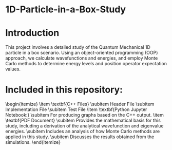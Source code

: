 # 1D-Particle-in-a-Box-Study

# Introduction 
This project involves a detailed study of the Quantum Mechanical 1D particle in a box scenario. Using an object-oriented programming (OOP) approach, we calculate wavefunctions and energies, and employ Monte Carlo methods to determine energy levels and position operator expectation values.

# Included in this repository:
\begin{itemize}
\item \textbf{C++ Files}
\subitem Header File
\subitem Implementation File 
\subitem Test File 
\item \textbf{Python Jupyter Notebook:}
\subitem For producing graphs based on the C++ output.
\item \textbf{PDF Document}
\subitem Provides the mathematical basis for this study, including a derivation of the analytical wavefunction and eigenvalue energies.
\subitem Includes an analysis of how Monte Carlo methods are applied in this study.
\subitem Discusses the results obtained from the simulations.
\end{itemize}
